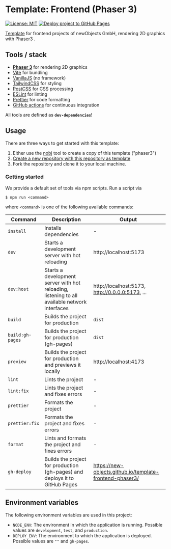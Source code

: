 # Template: Frontend (Phaser 3)

[![License: MIT](https://img.shields.io/badge/License-MIT-green.svg)](https://opensource.org/licenses/MIT)
[![Deploy project to GitHub Pages](https://github.com/new-objects/template-frontend-phaser3/actions/workflows/deploy.yml/badge.svg)](https://github.com/new-objects/template-frontend-phaser3/actions/workflows/deploy.yml)

[Template](https://new-objects.github.io/template-frontend-phaser3/) for frontend projects of newObjects GmbH, rendering 2D graphics with Phaser3 .

## Tools / stack

- **[Phaser 3](https://phaser.io/)** for rendering 2D graphics
- [Vite](https://vitejs.dev/) for bundling
- [VanillaJS](http://vanilla-js.com/) (no framework)
- [TailwindCSS](https://tailwindcss.com/) for styling
- [PostCSS](https://postcss.org/) for CSS processing
- [ESLint](https://eslint.org/) for linting
- [Prettier](https://prettier.io/) for code formatting
- [GitHub actions](https://github.com/features/actions) for continuous integration

All tools are defined as **`dev-dependencies`**!

## Usage

There are three ways to get started with this template:

1. Either use the [nobj](https://github.com/new-objects/cli) tool to create a copy of this template ("phaser3")
2. [Create a new repository with this repository as template](https://docs.github.com/en/repositories/creating-and-managing-repositories/creating-a-repository-from-a-template)
3. Fork the repository and clone it to your local machine.

### Getting started

We provide a default set of tools via npm scripts. Run a script via

```shell
$ npm run <command>
```

where `<command>` is one of the following available commands:

| Command          | Description                                                                                   | Output                                                   |
| ---------------- | --------------------------------------------------------------------------------------------- | -------------------------------------------------------- |
| `install`        | Installs dependencies                                                                         | -                                                        |
| `dev`            | Starts a development server with hot reloading                                                | http://localhost:5173                                    |
| `dev:host`       | Starts a development server with hot reloading, listening to all available network interfaces | http://localhost:5173, http://0.0.0.0:5173, ...          |
| `build`          | Builds the project for production                                                             | `dist`                                                   |
| `build:gh-pages` | Builds the project for production (gh-pages)                                                  | `dist`                                                   |
| `preview`        | Builds the project for production and previews it locally                                     | http://localhost:4173                                    |
| `lint`           | Lints the project                                                                             | -                                                        |
| `lint:fix`       | Lints the project and fixes errors                                                            | -                                                        |
| `prettier`       | Formats the project                                                                           | -                                                        |
| `prettier:fix`   | Formats the project and fixes errors                                                          | -                                                        |
| `format`         | Lints and formats the project and fixes errors                                                | -                                                        |
| `gh-deploy`      | Builds the project for production (gh-pages) and deploys it to GitHub Pages                   | https://new-objects.github.io/template-frontend-phaser3/ |

## Environment variables

The following environment variables are used in this project:

- `NODE_ENV`: The environment in which the application is running. Possible values are `development`, `test`, and `production`.
- `DEPLOY_ENV`: The environment to which the application is deployed. Possible values are `""` and `gh-pages`.
